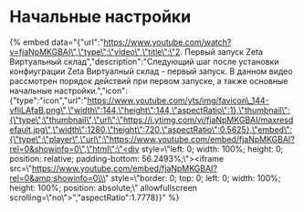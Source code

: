 # Начальные настройки

{% embed data="{\"url\":\"https://www.youtube.com/watch?v=fjaNpMKGBAI\",\"type\":\"video\",\"title\":\"2. Первый запуск Zeta Виртуальный склад\",\"description\":\"Следующий шаг после установки конфиуграции Zeta Виртуалный склад - первый запуск. В данном видео рассмотрен порядок действий при первом запуске, а также основные начальные настройки.\",\"icon\":{\"type\":\"icon\",\"url\":\"https://www.youtube.com/yts/img/favicon\_144-vfliLAfaB.png\",\"width\":144,\"height\":144,\"aspectRatio\":1},\"thumbnail\":{\"type\":\"thumbnail\",\"url\":\"https://i.ytimg.com/vi/fjaNpMKGBAI/maxresdefault.jpg\",\"width\":1280,\"height\":720,\"aspectRatio\":0.5625},\"embed\":{\"type\":\"player\",\"url\":\"https://www.youtube.com/embed/fjaNpMKGBAI?rel=0&showinfo=0\",\"html\":\"<div style=\\\"left: 0; width: 100%; height: 0; position: relative; padding-bottom: 56.2493%;\\\"><iframe src=\\\"https://www.youtube.com/embed/fjaNpMKGBAI?rel=0&amp;showinfo=0\\\" style=\\\"border: 0; top: 0; left: 0; width: 100%; height: 100%; position: absolute;\\\" allowfullscreen scrolling=\\\"no\\\"></iframe></div>\",\"aspectRatio\":1.7778}}" %}



